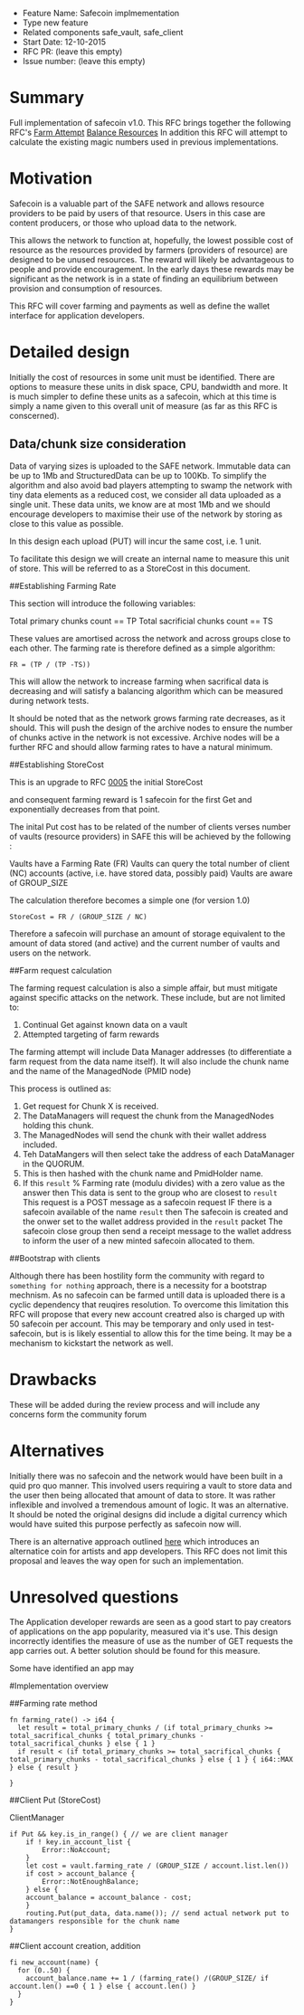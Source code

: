 - Feature Name: Safecoin implmementation
- Type new feature
- Related components safe_vault, safe_client 
- Start Date: 12-10-2015 
- RFC PR: (leave this empty)
- Issue number: (leave this empty)

# Summary

Full implementation of safecoin v1.0. This RFC brings together the following RFC's
[Farm Attempt](https://github.com/maidsafe/rfcs/blob/master/agreed/0004-Farm-attempt/0004-Farm-attempt.md)
[Balance Resources](https://github.com/maidsafe/rfcs/blob/master/agreed/0005-balance_network_resources/0005-balance_network_resources.md)
In addition this RFC will attempt to calculate the existing magic numbers used in previous implementations.

# Motivation

Safecoin is a valuable part of the SAFE network and allows resource providers to be paid by users of 
that resource. Users in this case are content producers, or those who upload data to the network.

This allows the network to function at, hopefully, the lowest possible cost of resource as the 
resources provided by farmers (providers of resource) are designed to be unused resources. The reward
will likely be advantageous to people and provide encouragement. In the early days these rewards may
be significant as the network is in a state of finding an equilibrium between provision and 
consumption of resources. 

This RFC will cover farming and payments as well as define the wallet interface for application 
developers.

# Detailed design

Initially the cost of resources in some unit must be identified. There are options to measure these 
units in disk space, CPU, bandwidth and more. It is much simpler to define these units as a safecoin, 
which at this time is simply a name given to this overall unit of measure (as far as this RFC is conscerned). 


## Data/chunk size consideration

Data of varying sizes is uploaded to the SAFE network. Immutable data can be up to 1Mb and StructuredData
can be up to 100Kb. To simplify the algorithm and also avoid bad players attempting to swamp the 
network with tiny data elements as a reduced cost, we consider all data uploaded as a single unit. 
These data units, we know are at most 1Mb and we should encourage developers to maximise their 
use of the network by storing as close to this value as possible. 

In this design each upload (PUT) will incur the same cost, i.e. 1 unit. 

To facilitate this design we will create an internal name to measure this unit of store. This will
be referred to as a StoreCost in this document.


##Establishing Farming Rate 

This section will introduce the following variables:

Total primary chunks count     == TP
Total sacrificial chunks count == TS

These values are amortised across the network and across groups close to each other. The farming 
rate is therefore defined as a simple algorithm:

`FR = (TP / (TP -TS))`

This will allow the network to increase farming when sacrifical data is decreasing and will satisfy 
a balancing algorithm which can be measured during network tests. 

It should be noted that as the network grows farming rate decreases, as it should. This will push 
the design of the archive nodes to ensure the number of chunks active in the network is not excessive.
Archive nodes will be a further RFC and should allow farming rates to have a natural minimum.
 
##Establishing StoreCost

This is an upgrade to RFC [0005](https://github.com/dirvine/rfcs/blob/safecoin_implementation/agreed/0005-balance_network_resources.md) the initial StoreCost

and consequent farming reward is 1 safecoin for the first Get and exponentially decreases from that point. 

The inital Put cost has to be related of the number of clients verses number of vaults (resource providers)
in SAFE this will be achieved by the following :

Vaults have a Farming Rate (FR)
Vaults can query the total number of client (NC) accounts (active, i.e. have stored data, possibly paid)
Vaults are aware of GROUP_SIZE

The calculation therefore becomes a simple one (for version 1.0)

`StoreCost = FR / (GROUP_SIZE / NC)`

Therefore a safecoin will purchase an amount of storage equivalent to the amount of data stored (and
active) and the current number of vaults and users on the network. 

##Farm request calculation

The farming request calculation is also a simple affair, but must mitigate against specific attacks
on the network. These include, but are not limited to:

1. Continual Get against known data on a vault
2. Attempted targeting of farm rewards

The farming attempt will include Data Manager addresses (to differentiate a farm request from the 
data name itself). It will also include the chunk name and the name of the ManagedNode (PMID node)

This process is outlined as:

1. Get request for Chunk X is received.
2. The DataManagers will request the chunk from the ManagedNodes holding this chunk.
3. The ManagedNodes will send the chunk with their wallet address included. 
4. Teh DataMangers will then select take the address of each DataManager in the QUORUM.
5. This is then hashed with the chunk name and PmidHolder name.
6. If this `result` % Farming rate (modulu divides) with a zero value as the answer then 
   This data is sent to the group who are closest to `result`
   This request is a POST message as a safecoin request
   IF there is a safecoin available of the name `result` then
   The safecoin is created and the onwer set to the wallet address provided in the `result` packet
   The safecoin close group then send a receipt message to the wallet address to inform the user 
   of a new minted safecoin allocated to them. 

##Bootstrap with clients

Although there has been hostility form the community with regard to `something for nothing` approach, there is a necessity for a bootstrap mechnism. As no safecoin can be farmed untill data is uploaded there is a cyclic dependency that reuqires resolution. To overcome this limitation this RFC will propose that every new account creatred also is charged up with 50 safecoin per account. This may be temporary and only used in test-safecoin, but is is likely essential to allow this for the time being. It may be a mechanism to kickstart the network as well.

# Drawbacks

These will be added during the review process and will include any concerns form the community forum 


# Alternatives

Initially there was no safecoin and the network would have been built in a quid pro quo manner. 
This involved users requiring a vault to store data and the user then being allocated that
amount of data to store. It was rather inflexible and involved a tremendous amount of logic. 
It was an alternative. It should be noted the original designs did include a digital
currency which would have suited this purpose perfectly as safecoin now will.

There is an alternative approach outlined [here](https://forum.safenetwork.io/t/safecoin-divisibility/4806/68) which introduces an alternatice coin for artists and app developers. This RFC does not limit this proposal and leaves the way open for such an implementation. 

# Unresolved questions

The Application developer rewards are seen as a good start to pay creators of applications on the 
app popularity, measured via it's use. This design incorrectly identifies the measure of use as the
number of GET requests the app carries out. A better solution should be found for this measure.

Some have identified an app may 

#Implementation overview

##Farming rate method

```
fn farming_rate() -> i64 {
  let result = total_primary_chunks / (if total_primary_chunks >= total_sacrifical_chunks { total_primary_chunks - total_sacrifical_chunks } else { 1 }
  if result < (if total_primary_chunks >= total_sacrifical_chunks { total_primary_chunks - total_sacrifical_chunks } else { 1 } { i64::MAX } else { result }

}
```
##Client Put (StoreCost)

ClientManager

```
if Put && key.is_in_range() { // we are client manager
    if ! key.in_account_list {
        Error::NoAccount;
    }
    let cost = vault.farming_rate / (GROUP_SIZE / account.list.len())
    if cost > account_balance {
        Error::NotEnoughBalance;
    } else {
    account_balance = account_balance - cost;
    }
    routing.Put(put_data, data.name()); // send actual network put to datamangers responsible for the chunk name
}
```
##Client account creation, addition

```
fi new_account(name) {
  for (0..50) {
    account_balance.name += 1 / (farming_rate() /(GROUP_SIZE/ if account.len() ==0 { 1 } else { account.len() }
  }
}
```
